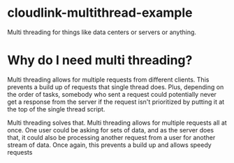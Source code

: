 # cloudlink-multithread-example
Multi threading for things like data centers or servers or anything.

# Why do I need multi threading?
Multi threading allows for multiple requests from different clients. This prevents a build up of requests that single thread does. Plus, depending on the order of tasks, somebody who sent a request could potentially never get a response from the server if the request isn't prioritized by putting it at the top of the single thread script. 

Multi threading solves that. Multi threading allows for multiple requests all at once. One user could be asking for sets of data, and as the server does that, it could also be processing another request from a user for another stream of data. Once again, this prevents a build up and allows speedy requests
